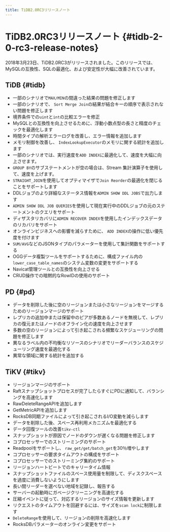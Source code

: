 ```yaml
---
title: TiDB2.0RC3リリースノート
---
```


# TiDB2.0RC3リリースノート {#tidb-2-0-rc3-release-notes}

2018年3月23日、TiDB2.0RC3がリリースされました。このリリースでは、MySQLの互換性、SQLの最適化、および安定性が大幅に改善されています。

## TiDB {#tidb}

-   一部のシナリオで`MAX/MIN`の間違った結果の問題を修正します
-   一部のシナリオで、 `Sort Merge Join`の結果が結合キーの順序で表示されない問題を修正します
-   境界条件での`uint`と`int`の比較エラーを修正
-   MySQLとの互換性を向上させるために、浮動小数点型の長さと精度のチェックを最適化します
-   時間タイプの解析エラーログを改善し、エラー情報を追加します
-   メモリ制御を改善し、 `IndexLookupExecutor`のメモリに関する統計を追加します
-   一部のシナリオでは、実行速度を`ADD INDEX`に最適化して、速度を大幅に向上させます。
-   `GROUP BY`のサブステートメントが空の場合は、Stream 集計演算子を使用して、速度を上げます。
-   `STRAIGHT_JOIN`を使用してオプティマイザで`Join Reorder`の最適化を閉じることをサポートします
-   DDLジョブのより詳細なステータス情報を`ADMIN SHOW DDL JOBS`で出力します
-   `ADMIN SHOW DDL JOB QUERIES`を使用して現在実行中のDDLジョブの元のステートメントのクエリをサポート
-   ディザスタリカバリに`ADMIN RECOVER INDEX`を使用したインデックスデータのリカバリをサポート
-   オンラインビジネスへの影響を減らすために、 `ADD INDEX`の操作に低い優先度を付けます
-   `SUM/AVG`などのJSONタイプのパラメーターを使用して集計関数をサポートする
-   OGGデータ複製ツールをサポートするために、構成ファイル内の`lower_case_table_names`のシステム変数の変更をサポートする
-   Navicat管理ツールとの互換性を向上させる
-   CRUD操作での暗黙的なRowIDの使用のサポート

## PD {#pd}

-   データを削除した後に空のリージョンまたは小さなリージョンをマージするためのリージョンマージのサポート
-   レプリカの追加中または保留中のピアが多数あるノードを無視して、レプリカの復元またはノードのオフライン化の速度を向上させます
-   多数の空のリージョンによって引き起こされる頻繁なスケジューリングの問題を修正します
-   異なるラベル内の不均衡なリソースのシナリオでリーダーバランスのスケジューリング速度を最適化する
-   異常な領域に関する統計を追加する

## TiKV {#tikv}

-   リージョンマージのサポート
-   Raftスナップショットプロセスが完了したらすぐにPDに通知して、バランシングを高速化します
-   RawDeleteRangeAPIを追加します
-   GetMetricAPIを追加します
-   RocksDB同期ファイルによって引き起こされるI/O変動を減らします
-   データを削除した後、スペース再利用メカニズムを最適化する
-   データ回復ツールの改善`tikv-ctl`
-   スナップショットが原因でノードのダウンが遅くなる問題を修正します
-   コプロセッサーでのストリーミングのサポート
-   Readpoolをサポートし、 `raw_get/get/batch_get`を30％増やします
-   コプロセッサーの要求タイムアウトの構成をサポート
-   コプロセッサーでのストリーミング集約のサポート
-   リージョンハートビートでのキャリータイム情報
-   スナップショットファイルのスペース使用量を制限して、ディスクスペースを過度に消費しないようにします
-   長い間リーダーを選べない地域を記録し、報告する
-   サーバーの起動時にガベージクリーニングを高速化する
-   圧縮イベントに従って、対応するリージョンのサイズ情報を更新します
-   リクエストのタイムアウトを回避するには、サイズを`scan lock`に制限します
-   `DeleteRange`を使用して、リージョンの削除を高速化します
-   RocksDBパラメーターのオンライン変更をサポート
